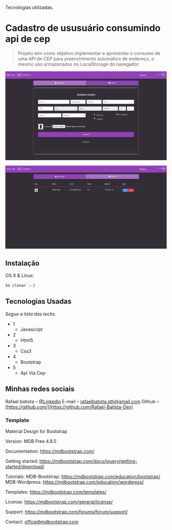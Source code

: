 Tecnologias utilizadas.

# Cadastro de ususuário consumindo api de cep

> Projeto tem como objetivo implementar e apresentar o consumo de uma API de CEP para preenchimento automático de endereço, o mesmo são armazenados no LocalStorage do navegador.

![Imagem](https://github.com/Rafael-Batista-Dev/mdb/blob/master/dist/img/form.png)

![Imagem](https://github.com/Rafael-Batista-Dev/mdb/blob/master/dist/img/formTable.png)

## Instalação

OS X & Linux:

```sh
Só clonar :-)
```

## Tecnologias Usadas

_Segue a lista das techs._

- 1
  - Javascript
- 2
  - Html5
- 3
  - Css3
- 4
  - Bootstrap
- 5
  - Api Via Cep

## Minhas redes sociais

Rafael batista – [@Linkedin](https://www.linkedin.com/in/rafael-batista-dev/)
E-mail – rafaelbatista.sth@gmail.com
Github –[https://github.com/](https://github.com/Rafael-Batista-Dev)

### Template

Material Design for Bootstrap

Version: MDB Free 4.8.5

Documentation:
https://mdbootstrap.com/

Getting started:
https://mdbootstrap.com/docs/jquery/getting-started/download/

Tutorials:
MDB-Bootstrap: https://mdbootstrap.com/education/bootstrap/
MDB-Wordpress: https://mdbootstrap.com/education/wordpress/

Templates:
https://mdbootstrap.com/templates/

License:
https://mdbootstrap.com/general/license/

Support:
https://mdbootstrap.com/forums/forum/support/

Contact:
office@mdbootstrap.com
